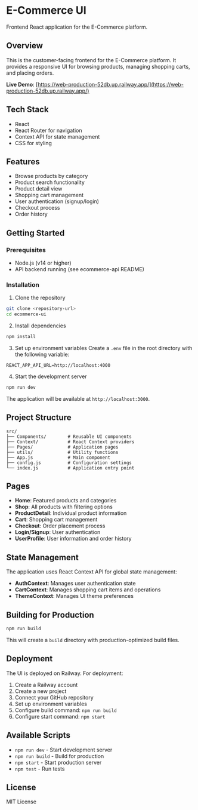 # E-Commerce UI

Frontend React application for the E-Commerce platform.

## Overview

This is the customer-facing frontend for the E-Commerce platform. It provides a responsive UI for browsing products, managing shopping carts, and placing orders.

**Live Demo**: [https://web-production-52db.up.railway.app/](https://web-production-52db.up.railway.app/)

## Tech Stack

- React
- React Router for navigation
- Context API for state management
- CSS for styling

## Features

- Browse products by category
- Product search functionality
- Product detail view
- Shopping cart management
- User authentication (signup/login)
- Checkout process
- Order history

## Getting Started

### Prerequisites

- Node.js (v14 or higher)
- API backend running (see ecommerce-api README)

### Installation

1. Clone the repository
```bash
git clone <repository-url>
cd ecommerce-ui
```

2. Install dependencies
```bash
npm install
```

3. Set up environment variables
Create a `.env` file in the root directory with the following variable:
```
REACT_APP_API_URL=http://localhost:4000
```

4. Start the development server
```bash
npm run dev
```

The application will be available at `http://localhost:3000`.

## Project Structure

```
src/
├── Components/        # Reusable UI components
├── Context/           # React Context providers
├── Pages/             # Application pages
├── utils/             # Utility functions
├── App.js             # Main component
├── config.js          # Configuration settings
└── index.js           # Application entry point
```

## Pages

- **Home**: Featured products and categories
- **Shop**: All products with filtering options
- **ProductDetail**: Individual product information
- **Cart**: Shopping cart management
- **Checkout**: Order placement process
- **Login/Signup**: User authentication
- **UserProfile**: User information and order history

## State Management

The application uses React Context API for global state management:

- **AuthContext**: Manages user authentication state
- **CartContext**: Manages shopping cart items and operations
- **ThemeContext**: Manages UI theme preferences

## Building for Production

```bash
npm run build
```

This will create a `build` directory with production-optimized build files.

## Deployment

The UI is deployed on Railway. For deployment:

1. Create a Railway account
2. Create a new project
3. Connect your GitHub repository
4. Set up environment variables
5. Configure build command: `npm run build`
6. Configure start command: `npm start`

## Available Scripts

- `npm run dev` - Start development server
- `npm run build` - Build for production
- `npm start` - Start production server
- `npm test` - Run tests

## License

MIT License
